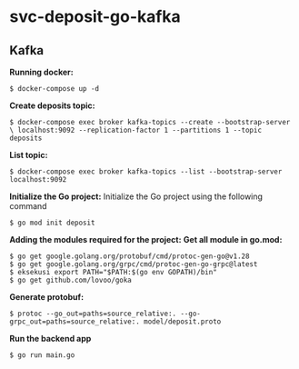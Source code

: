 # svc-deposit-go-kafka

## Kafka

**Running docker:**
```
$ docker-compose up -d
```
**Create deposits topic:**
```
$ docker-compose exec broker kafka-topics --create --bootstrap-server \ localhost:9092 --replication-factor 1 --partitions 1 --topic deposits
```
**List topic:**
```
$ docker-compose exec broker kafka-topics --list --bootstrap-server localhost:9092
```


**Initialize the Go project:**
Initialize the Go project using the following command
```
$ go mod init deposit
```

**Adding the modules required for the project:**
**Get all module in go.mod:**
```
$ go get google.golang.org/protobuf/cmd/protoc-gen-go@v1.28
$ go get google.golang.org/grpc/cmd/protoc-gen-go-grpc@latest
$ eksekusi export PATH="$PATH:$(go env GOPATH)/bin"
$ go get github.com/lovoo/goka
```
**Generate protobuf:**
```
$ protoc --go_out=paths=source_relative:. --go-grpc_out=paths=source_relative:. model/deposit.proto 
```

**Run the backend app**
```
$ go run main.go
```

